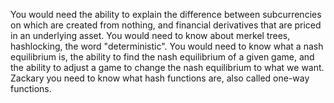 You would need the ability to explain the difference between subcurrencies on which are created from nothing, and financial derivatives that are priced in an underlying asset.
You would need to know about merkel trees, hashlocking, the word "deterministic".
You would need to know what a nash equilibrium is, the ability to find the nash equilibrium of a given game, and the ability to adjust a game to change the nash equilibrium to what we want.
Zackary
you need to know what hash functions are, also called one-way functions.